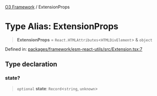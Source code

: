 [O3 Framework](../API.md) / ExtensionProps

# Type Alias: ExtensionProps

> **ExtensionProps** = `React.HTMLAttributes`\<`HTMLDivElement`\> & `object`

Defined in: [packages/framework/esm-react-utils/src/Extension.tsx:7](https://github.com/its-kios09/openmrs-esm-core/blob/main/packages/framework/esm-react-utils/src/Extension.tsx#L7)

## Type declaration

### state?

> `optional` **state**: `Record`\<`string`, `unknown`\>
